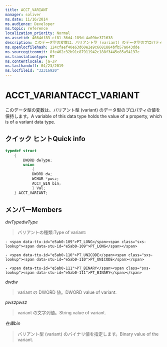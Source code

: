 ```yaml
---
title: ACCT_VARIANT
manager: soliver
ms.date: 11/16/2014
ms.audience: Developer
ms.topic: reference
localization_priority: Normal
ms.assetid: 4664df83-cf81-36d4-189d-4a09be371638
description: このデータ型の変数は、バリアント型 (variant) のデータ型のプロパティの値を保持します。
ms.openlocfilehash: 124cfaef40e63d60e2e9c6681884bfb57a043dde
ms.sourcegitcommit: 8fe462c32b91c87911942c188f3445e85a54137c
ms.translationtype: MT
ms.contentlocale: ja-JP
ms.lasthandoff: 04/23/2019
ms.locfileid: "32316920"
---
```

# <a name="acctvariant"></a><span data-ttu-id="e5ab0-103">ACCT_VARIANT</span><span class="sxs-lookup"><span data-stu-id="e5ab0-103">ACCT_VARIANT</span></span>

<span data-ttu-id="e5ab0-104">このデータ型の変数は、バリアント型 (variant) のデータ型のプロパティの値を保持します。</span><span class="sxs-lookup"><span data-stu-id="e5ab0-104">A variable of this data type holds the value of a property, which is of a variant data type.</span></span>
  
## <a name="quick-info"></a><span data-ttu-id="e5ab0-105">クイック ヒント</span><span class="sxs-lookup"><span data-stu-id="e5ab0-105">Quick info</span></span>

```cpp
typedef struct 
    { 
        DWORD dwType; 
        union  
            { 
            DWORD dw; 
            WCHAR *pwsz; 
            ACCT_BIN bin; 
            } Val; 
    } ACCT_VARIANT; 

```

## <a name="members"></a><span data-ttu-id="e5ab0-106">メンバー</span><span class="sxs-lookup"><span data-stu-id="e5ab0-106">Members</span></span>

<span data-ttu-id="e5ab0-107">_dwType_</span><span class="sxs-lookup"><span data-stu-id="e5ab0-107">_dwType_</span></span>
  
> <span data-ttu-id="e5ab0-108">バリアントの種類:</span><span class="sxs-lookup"><span data-stu-id="e5ab0-108">Type of variant:</span></span>
    
    - <span data-ttu-id="e5ab0-109">PT_LONG</span><span class="sxs-lookup"><span data-stu-id="e5ab0-109">PT_LONG</span></span>
    
    - <span data-ttu-id="e5ab0-110">PT_UNICODE</span><span class="sxs-lookup"><span data-stu-id="e5ab0-110">PT_UNICODE</span></span>
    
    - <span data-ttu-id="e5ab0-111">PT_BINARY</span><span class="sxs-lookup"><span data-stu-id="e5ab0-111">PT_BINARY</span></span>
    
<span data-ttu-id="e5ab0-112">_dw_</span><span class="sxs-lookup"><span data-stu-id="e5ab0-112">_dw_</span></span>
  
> <span data-ttu-id="e5ab0-113">variant の DWORD 値。</span><span class="sxs-lookup"><span data-stu-id="e5ab0-113">DWORD value of variant.</span></span>
    
<span data-ttu-id="e5ab0-114">_pwsz_</span><span class="sxs-lookup"><span data-stu-id="e5ab0-114">_pwsz_</span></span>
  
> <span data-ttu-id="e5ab0-115">variant の文字列値。</span><span class="sxs-lookup"><span data-stu-id="e5ab0-115">String value of variant.</span></span>
    
<span data-ttu-id="e5ab0-116">_在庫_</span><span class="sxs-lookup"><span data-stu-id="e5ab0-116">_bin_</span></span>
  
> <span data-ttu-id="e5ab0-117">バリアント型 (variant) のバイナリ値を指定します。</span><span class="sxs-lookup"><span data-stu-id="e5ab0-117">Binary value of the variant.</span></span>
    


